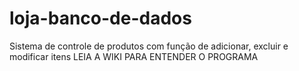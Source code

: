 # loja-banco-de-dados
Sistema de controle de produtos com função de adicionar, excluir e modificar itens
LEIA A WIKI PARA ENTENDER O PROGRAMA

